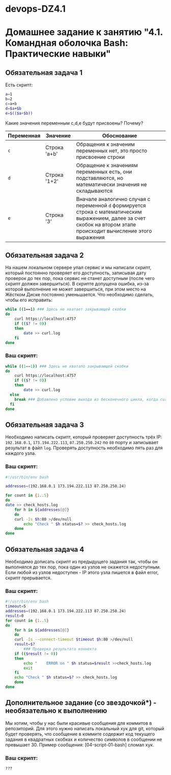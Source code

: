 # devops-DZ4.1
# Домашнее задание к занятию "4.1. Командная оболочка Bash: Практические навыки"

## Обязательная задача 1

Есть скрипт:
```bash
a=1
b=2
c=a+b
d=$a+$b
e=$(($a+$b))
```

Какие значения переменным c,d,e будут присвоены? Почему?

| Переменная  | Значение | Обоснование |
| ------------- | ------------- | ------------- |
| `c`  | Строка 'a+b'   | Обращения к значеним переменных нет, это просто присвоение строки|
| `d`  | Строка '1+2'  | Обращение к значениям переменных есть, они подставляются, но математически значения не складываются |
| `e`  | Строка '3'  | Вначале аналогично случая с переменной `d` формируется строка с математическим выражением, далее за счет скобок на втором этапе происходит вычисление этого выражения |


## Обязательная задача 2
На нашем локальном сервере упал сервис и мы написали скрипт, который постоянно проверяет его доступность, записывая дату проверок до тех пор, пока сервис не станет доступным (после чего скрипт должен завершиться). В скрипте допущена ошибка, из-за которой выполнение не может завершиться, при этом место на Жёстком Диске постоянно уменьшается. Что необходимо сделать, чтобы его исправить:
```bash
while ((1==1) ### Здесь не хватает закрывающей скобки
do
	curl https://localhost:4757
	if (($? != 0))
	then
		date >> curl.log
	fi
done
```

### Ваш скрипт:
```bash
while ((1==1)) ### Здесь не хватало закрывающей скобки
do
	curl https://localhost:4757
	if (($? != 0))
	then
		date >> curl.log
  else
    break ### Добавлено условие выхода из бесконечного цикла, когда curl вернет 0 - т.е. сервис стал доступен
  fi
done

```

## Обязательная задача 3
Необходимо написать скрипт, который проверяет доступность трёх IP: `192.168.0.1`, `173.194.222.113`, `87.250.250.242` по `80` порту и записывает результат в файл `log`. Проверять доступность необходимо пять раз для каждого узла.

### Ваш скрипт:
```bash
#!/usr/bin/env bash

addresses=(192.168.0.1 173.194.222.113 87.250.250.24)

for count in {1..5}
do
date >> check_hosts.log
    for h in ${addresses[@]}
    do
	curl -Is $h:80 >/dev/null
        echo "Check " $h status=$? >> check_hosts.log
    done
done

```

## Обязательная задача 4
Необходимо дописать скрипт из предыдущего задания так, чтобы он выполнялся до тех пор, пока один из узлов не окажется недоступным. Если любой из узлов недоступен - IP этого узла пишется в файл error, скрипт прерывается.

### Ваш скрипт:
```bash
#!/usr/bin/env bash
timeout=5
addresses=(192.168.0.1 173.194.222.113 87.250.250.24)
result=0
for count in {1..5}
do
    for h in ${addresses[@]}
    do
	curl -Is --connect-timeout $timeout $h:80 >/dev/null
	result=$?
        ### Проверка результата коннекта
	if (($result != 0))
	then
	    echo "    ERROR on " $h status=$result >>check_hosts.log
	    exit
	fi
	echo "Check " $h status=$? >> check_hosts.log
    done
done
```

## Дополнительное задание (со звездочкой*) - необязательно к выполнению

Мы хотим, чтобы у нас были красивые сообщения для коммитов в репозиторий. Для этого нужно написать локальный хук для git, который будет проверять, что сообщение в коммите содержит код текущего задания в квадратных скобках и количество символов в сообщении не превышает 30. Пример сообщения: \[04-script-01-bash\] сломал хук.

### Ваш скрипт:
```bash
???
```
